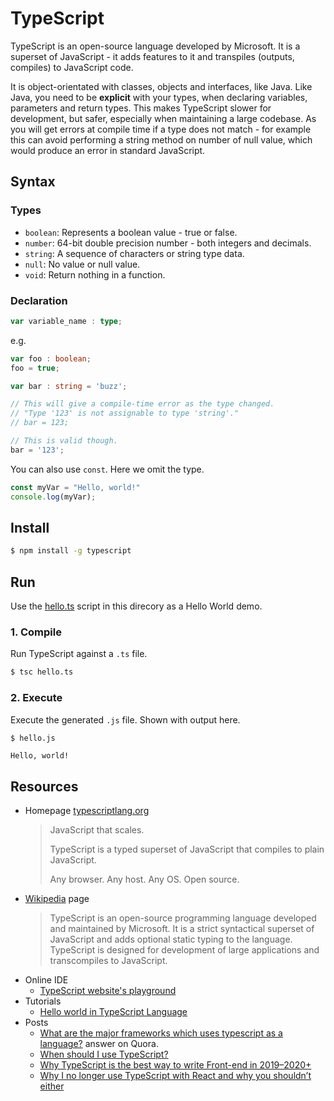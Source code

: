 # TypeScript

TypeScript is an open-source language developed by Microsoft. It is a superset of JavaScript - it adds features to it and transpiles (outputs, compiles) to JavaScript code.

It is object-orientated with classes, objects and interfaces, like Java. Like Java, you need to be **explicit** with your types, when declaring variables, parameters and return types. This makes TypeScript slower for development, but safer, especially when maintaining a large codebase. As you will get errors at compile time if a type does not match - for example this can avoid performing a string method on number of null value, which would produce an error in standard JavaScript.


## Syntax

### Types

- `boolean`: Represents a boolean value - true or false.
- `number`: 64-bit double precision number - both integers and decimals.
- `string`: A sequence of characters or string type data.
- `null`: No value or null value.
- `void`: Return nothing in a function.

### Declaration

```ts
var variable_name : type;
```

e.g.

```ts
var foo : boolean;
foo = true;
```

```ts
var bar : string = 'buzz';

// This will give a compile-time error as the type changed.
// "Type '123' is not assignable to type 'string'."
// bar = 123;

// This is valid though.
bar = '123';
```

You can also use `const`. Here we omit the type.

```ts
const myVar = "Hello, world!"
console.log(myVar);
```


## Install

```sh
$ npm install -g typescript
```

## Run

Use the [hello.ts](hello.ts) script in this direcory as a Hello World demo.


### 1. Compile

Run TypeScript against a `.ts` file.

```sh
$ tsc hello.ts
```

### 2. Execute

Execute the generated `.js` file. Shown with output here.

```sh
$ hello.js
```
```
Hello, world!
```


## Resources

* Homepage [typescriptlang.org](https://www.typescriptlang.org/ "https://www.typescriptlang.org/")
    > JavaScript that scales.
    >
    > TypeScript is a typed superset of JavaScript that compiles to plain JavaScript.
    >
    > Any browser. Any host. Any OS. Open source.
* [Wikipedia](https://en.wikipedia.org/wiki/TypeScript) page
    > TypeScript is an open-source programming language developed and maintained by Microsoft. It is a strict syntactical superset of JavaScript and adds optional static typing to the language. TypeScript is designed for development of large applications and transcompiles to JavaScript.
* Online IDE
    - [TypeScript website's playground](https://www.typescriptlang.org/play)
* Tutorials
    - [Hello world in TypeScript Language](https://www.geeksforgeeks.org/hello-world-in-typescript-language/)
* Posts
    - [What are the major frameworks which uses typescript as a language?](https://www.quora.com/What-are-the-major-frameworks-which-uses-typescript-as-a-language) answer on Quora.
    - [When should I use TypeScript?](https://www.freecodecamp.org/news/when-should-i-use-typescript-311cb5fe801b/)
    - [Why TypeScript is the best way to write Front-end in 2019–2020+](https://medium.com/@jtomaszewski/why-typescript-is-the-best-way-to-write-front-end-in-2019-feb855f9b164)
    - [Why I no longer use TypeScript with React and why you shouldn’t either](https://hackernoon.com/why-i-no-longer-use-typescript-with-react-and-why-you-shouldnt-either-e744d27452b4)
